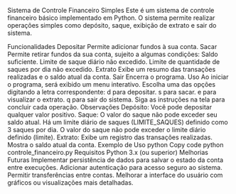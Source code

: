 Sistema de Controle Financeiro Simples
Este é um sistema de controle financeiro básico implementado em Python. O sistema permite realizar operações simples como depósito, saque, exibição de extrato e sair do sistema.

Funcionalidades
Depositar
Permite adicionar fundos à sua conta.
Sacar
Permite retirar fundos da sua conta, sujeito a algumas condições:
Saldo suficiente.
Limite de saque diário não excedido.
Limite de quantidade de saques por dia não excedido.
Extrato
Exibe um resumo das transações realizadas e o saldo atual da conta.
Sair
Encerra o programa.
Uso
Ao iniciar o programa, será exibido um menu interativo.
Escolha uma das opções digitando a letra correspondente:
d para depositar.
s para sacar.
e para visualizar o extrato.
q para sair do sistema.
Siga as instruções na tela para concluir cada operação.
Observações
Depósito:
Você pode depositar qualquer valor positivo.
Saque:
O valor do saque não pode exceder seu saldo atual.
Há um limite diário de saques (LIMITE_SAQUES) definido como 3 saques por dia.
O valor do saque não pode exceder o limite diário definido (limite).
Extrato:
Exibe um registro das transações realizadas.
Mostra o saldo atual da conta.
Exemplo de Uso
python
Copy code
python controle_financeiro.py
Requisitos
Python 3.x (ou superior)
Melhorias Futuras
Implementar persistência de dados para salvar o estado da conta entre execuções.
Adicionar autenticação para acesso seguro ao sistema.
Permitir transferências entre contas.
Melhorar a interface do usuário com gráficos ou visualizações mais detalhadas.
